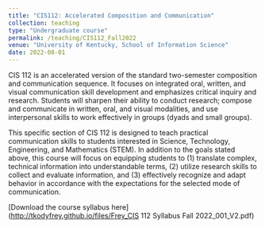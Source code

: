 ```yaml
---
title: "CIS112: Accelerated Composition and Communication"
collection: teaching
type: "Undergraduate course"
permalink: /teaching/CIS112_Fall2022
venue: "University of Kentucky, School of Information Science"
date: 2022-08-01
---
```


CIS 112 is an accelerated version of the standard two-semester composition and communication sequence. It focuses on integrated oral, written, and visual communication skill development and emphasizes critical inquiry and research. Students will sharpen their ability to conduct research; compose and communicate in written, oral, and visual modalities, and use interpersonal skills to work effectively in groups (dyads and small groups).

This specific section of CIS 112 is designed to teach practical communication skills to students interested in Science, Technology, Engineering, and Mathematics (STEM). In addition to the goals stated above, this course will focus on equipping students to (1) translate complex, technical information into understandable terms, (2) utilize research skills to collect and evaluate information, and (3) effectively recognize and adapt behavior in accordance with the expectations for the selected mode of communication.

[Download the course syllabus here](http://tkodyfrey.github.io/files/Frey_CIS 112 Syllabus Fall 2022_001_V2.pdf)

